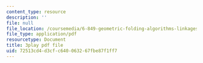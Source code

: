 ```yaml
---
content_type: resource
description: ''
file: null
file_location: /coursemedia/6-849-geometric-folding-algorithms-linkages-origami-polyhedra-fall-2012/72513cd4d3cfc640063267fbe87f1ff7_2ylK_QUpJcQ.pdf
file_type: application/pdf
resourcetype: Document
title: 3play pdf file
uid: 72513cd4-d3cf-c640-0632-67fbe87f1ff7
---
```

